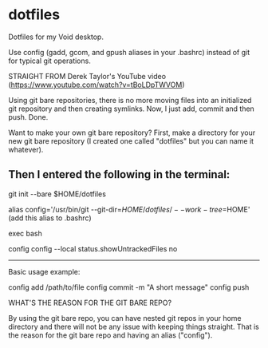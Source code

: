 # dotfiles
Dotfiles for my Void desktop.


Use config (gadd, gcom, and gpush aliases in your .bashrc) instead of git for typical git operations.

STRAIGHT FROM Derek Taylor's YouTube video (https://www.youtube.com/watch?v=tBoLDpTWVOM)

Using git bare repositories, there is no more moving files into an initialized git repository and then creating symlinks.  Now, I just add, commit and then push.  Done.

Want to make your own git bare repository?  First, make a directory for your new git bare repository (I created one called "dotfiles" but you can name it whatever).

Then I entered the following in the terminal:
-------------------
git init --bare $HOME/dotfiles

alias config='/usr/bin/git --git-dir=$HOME/dotfiles/ --work-tree=$HOME' (add this alias to .bashrc)

exec bash

config config --local status.showUntrackedFiles no

-------------------
Basic usage example:

config add /path/to/file
config commit -m "A short message"
config push

WHAT'S THE REASON FOR THE GIT BARE REPO?

By using the git bare repo, you can have nested git repos in your home directory and there will not be any issue with keeping things straight.   That is the reason for the git bare repo and having an alias ("config").
